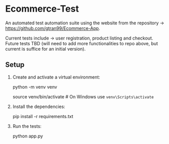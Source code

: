 # Ecommerce-Test
 An automated test automation suite using the website from the repository -> https://github.com/gtran99/Ecommerce-App. 

Current tests include -> user registration, product listing and checkout. Future tests TBD (will need to add more functionalities to repo above, but current is suffice for an initial version).


## Setup

1. Create and activate a virtual environment:
   
   python -m venv venv
   
   source venv/bin/activate  # On Windows use `venv\Scripts\activate`

2. Install the dependencies:
   
   pip install -r requirements.txt




3. Run the tests:

    python app.py


